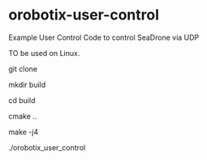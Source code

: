 # orobotix-user-control
Example User Control Code to control SeaDrone via UDP

TO be used on Linux.

git clone

mkdir build

cd build

cmake ..

make -j4

./orobotix_user_control

